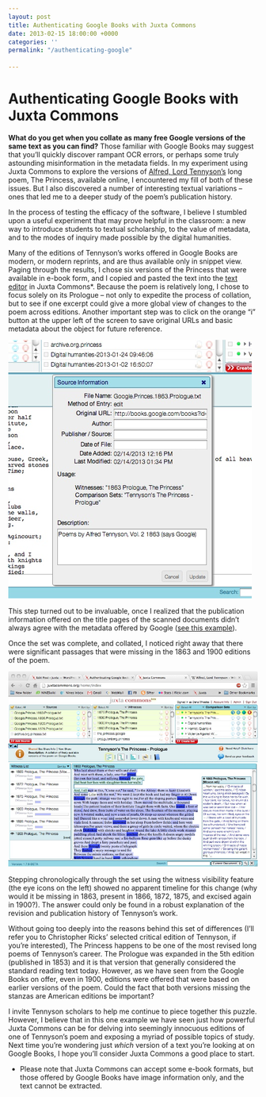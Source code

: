 ```yaml
---
layout: post
title: Authenticating Google Books with Juxta Commons
date: 2013-02-15 18:00:00 +0000
categories: ''
permalink: "/authenticating-google"

---
```

# Authenticating Google Books with Juxta Commons

**What do you get when you collate as many free Google versions of the same text as you can find?** Those familiar with Google Books may suggest that you’ll quickly discover rampant OCR errors, or perhaps some truly astounding misinformation in the metadata fields. In my experiment using Juxta Commons to explore the versions of [Alfred, Lord Tennyson’s](http://en.wikipedia.org/wiki/Alfred,_Lord_Tennyson) long poem, The Princess, available online, I encountered my fill of both of these issues. But I also discovered a number of interesting textual variations – ones that led me to a deeper study of the poem’s publication history.

In the process of testing the efficacy of the software, I believe I stumbled upon a useful experiment that may prove helpful in the classroom: a new way to introduce students to textual scholarship, to the value of metadata, and to the modes of inquiry made possible by the digital humanities.

Many of the editions of Tennyson’s works offered in Google Books are modern, or modern reprints, and are thus available only in snippet view. Paging through the results, I chose six versions of the Princess that were available in e-book form, and I copied and pasted the text into the [text editor](http://juxtacommons.org/guide#add) in Juxta Commons*. Because the poem is relatively long, I chose to focus solely on its Prologue – not only to expedite the process of collation, but to see if one excerpt could give a more global view of changes to the poem across editions. Another important step was to click on the orange “i” button at the upper left of the screen to save original URLs and basic metadata about the object for future reference.

![source info](/wp-content/uploads/2013/02/source_info.jpg)

This step turned out to be invaluable, once I realized that the publication information offered on the title pages of the scanned documents didn’t always agree with the metadata offered by Google ([see this example](http://books.google.com/books?id=fFz1b7cFHVkC&printsec=frontcover&output=text)).

Once the set was complete, and collated, I noticed right away that there were significant passages that were missing in the 1863 and 1900 editions of the poem.

![insertions](/wp-content/uploads/2013/02/insertions.jpg)

Stepping chronologically through the set using the witness visibility feature (the eye icons on the left) showed no apparent timeline for this change (why would it be missing in 1863, present in 1866, 1872, 1875, and excised again in 1900?). The answer could only be found in a robust explanation of the revision and publication history of Tennyson’s work.

Without going too deeply into the reasons behind this set of differences (I’ll refer you to Christopher Ricks’ selected critical edition of Tennyson, if you’re interested), The Princess happens to be one of the most revised long poems of Tennyson’s career. The Prologue was expanded in the 5th edition (published in 1853) and it is that version that generally considered the standard reading text today. However, as we have seen from the Google Books on offer, even in 1900, editions were offered that were based on earlier versions of the poem. Could the fact that both versions missing the stanzas are American editions be important?

I invite Tennyson scholars to help me continue to piece together this puzzle. However, I believe that in this one example we have seen just how powerful Juxta Commons can be for delving into seemingly innocuous editions of one of Tennyson’s poem and exposing a myriad of possible topics of study. Next time you’re wondering just _which_ version of a text you’re looking at on Google Books, I hope you’ll consider Juxta Commons a good place to start.

* Please note that Juxta Commons can accept some e-book formats, but those offered by Google Books have image information only, and the text cannot be extracted.